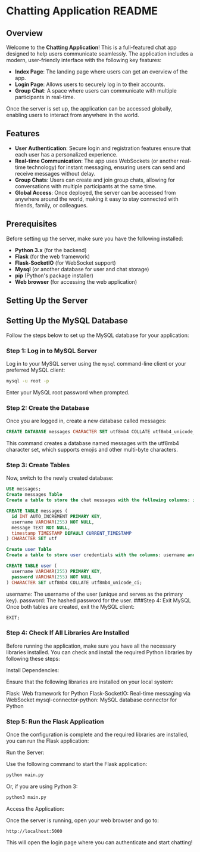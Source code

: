 # Chatting Application README

## Overview

Welcome to the **Chatting Application**! This is a full-featured chat app designed to help users communicate seamlessly. The application includes a modern, user-friendly interface with the following key features:

- **Index Page**: The landing page where users can get an overview of the app.
- **Login Page**: Allows users to securely log in to their accounts.
- **Group Chat**: A space where users can communicate with multiple participants in real-time.

Once the server is set up, the application can be accessed globally, enabling users to interact from anywhere in the world.

## Features

- **User Authentication**: Secure login and registration features ensure that each user has a personalized experience.
- **Real-time Communication**: The app uses WebSockets (or another real-time technology) for instant messaging, ensuring users can send and receive messages without delay.
- **Group Chats**: Users can create and join group chats, allowing for conversations with multiple participants at the same time.
- **Global Access**: Once deployed, the server can be accessed from anywhere around the world, making it easy to stay connected with friends, family, or colleagues.

## Prerequisites

Before setting up the server, make sure you have the following installed:

- **Python 3.x** (for the backend)
- **Flask** (for the web framework)
- **Flask-SocketIO** (for WebSocket support)
- **Mysql** (or another database for user and chat storage)
- **pip** (Python's package installer)
- **Web browser** (for accessing the web application)

## Setting Up the Server
## Setting Up the MySQL Database

Follow the steps below to set up the MySQL database for your application:

### Step 1: Log in to MySQL Server

Log in to your MySQL server using the `mysql` command-line client or your preferred MySQL client:

```bash
mysql -u root -p
```
Enter your MySQL root password when prompted.

### Step 2: Create the Database
Once you are logged in, create a new database called messages:

```sql
CREATE DATABASE messages CHARACTER SET utf8mb4 COLLATE utf8mb4_unicode_ci;
```
This command creates a database named messages with the utf8mb4 character set, which supports emojis and other multi-byte characters.

### Step 3: Create Tables
Now, switch to the newly created database:

```sql
USE messages;
Create messages Table
Create a table to store the chat messages with the following columns: id, username, message, and timestamp:
```
```sql
CREATE TABLE messages (
  id INT AUTO_INCREMENT PRIMARY KEY,
  username VARCHAR(255) NOT NULL,
  message TEXT NOT NULL,
  timestamp TIMESTAMP DEFAULT CURRENT_TIMESTAMP
) CHARACTER SET utf
```
```sql
Create user Table
Create a table to store user credentials with the columns: username and password:
```
```sql
CREATE TABLE user (
  username VARCHAR(255) PRIMARY KEY,
  password VARCHAR(255) NOT NULL
) CHARACTER SET utf8mb4 COLLATE utf8mb4_unicode_ci;
```
username: The username of the user (unique and serves as the primary key).
password: The hashed password for the user.
###Step 4: Exit MySQL
Once both tables are created, exit the MySQL client:

```sql
EXIT;
```
### Step 4: Check If All Libraries Are Installed
Before running the application, make sure you have all the necessary libraries installed. You can check and install the required Python libraries by following these steps:

Install Dependencies:

Ensure that the following libraries are installed on your local system:

Flask: Web framework for Python
Flask-SocketIO: Real-time messaging via WebSocket
mysql-connector-python: MySQL database connector for Python

### Step 5: Run the Flask Application
Once the configuration is complete and the required libraries are installed, you can run the Flask application:

Run the Server:

Use the following command to start the Flask application:

```bash
python main.py
```
Or, if you are using Python 3:

```bash
python3 main.py
```

Access the Application:

Once the server is running, open your web browser and go to:

```link
http://localhost:5000
```
This will open the login page where you can authenticate and start chatting!


